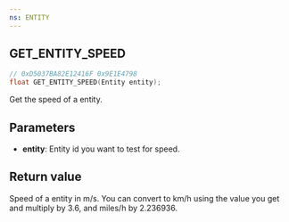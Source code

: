 ```yaml
---
ns: ENTITY
---
```

## GET_ENTITY_SPEED

```c
// 0xD5037BA82E12416F 0x9E1E4798
float GET_ENTITY_SPEED(Entity entity);
```

Get the speed of a entity.

## Parameters
* **entity**: Entity id you want to test for speed.

## Return value
Speed of a entity in m/s. You can convert to km/h using the value you get and multiply by 3.6, and miles/h by 2.236936.
